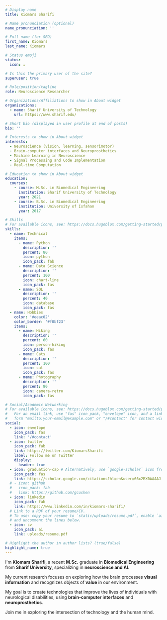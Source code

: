 ```yaml
---
# Display name
title: Kiomars Sharifi

# Name pronunciation (optional)
name_pronunciation: ''

# Full name (for SEO)
first_name: Kiomars
last_name: Kiomars

# Status emoji
status:
  icon: ☕️

# Is this the primary user of the site?
superuser: true

# Role/position/tagline
role: Neuroscience Researcher

# Organizations/Affiliations to show in About widget
organizations:
  - name: Sharif University of Technology
    url: https://www.sharif.edu/

# Short bio (displayed in user profile at end of posts)
bio: ''

# Interests to show in About widget
interests:
  - Neuroscience (vision, learning, sensorimotor)
  - Brain-computer interfaces and Neuroprosthetics
  - Machine Learning in Neuroscience
  - Signal Processing and Code Implementation
  - Real-time Computation

# Education to show in About widget
education:
  courses:
    - course: M.Sc. in Biomedical Engineering
      institution: Sharif University of Technology
      year: 2021
    - course: B.Sc. in Biomedical Engineering
      institution: University of Isfahan
      year: 2017

# Skills
# For available icons, see: https://docs.hugoblox.com/getting-started/page-builder/#icons
skills:
  - name: Technical
    items:
      - name: Python
        description: ''
        percent: 80
        icon: python
        icon_pack: fab
      - name: Data Science
        description: ''
        percent: 100
        icon: chart-line
        icon_pack: fas
      - name: SQL
        description: ''
        percent: 40
        icon: database
        icon_pack: fas
  - name: Hobbies
    color: '#eeac02'
    color_border: '#f0bf23'
    items:
      - name: Hiking
        description: ''
        percent: 60
        icon: person-hiking
        icon_pack: fas
      - name: Cats
        description: ''
        percent: 100
        icon: cat
        icon_pack: fas
      - name: Photography
        description: ''
        percent: 80
        icon: camera-retro
        icon_pack: fas

# Social/Academic Networking
# For available icons, see: https://docs.hugoblox.com/getting-started/page-builder/#icons
#   For an email link, use "fas" icon pack, "envelope" icon, and a link in the
#   form "mailto:your-email@example.com" or "/#contact" for contact widget.
social:
  - icon: envelope
    icon_pack: fas
    link: '/#contact'
  - icon: twitter
    icon_pack: fab
    link: https://twitter.com/KiomarsSharifi
    label: Follow me on Twitter
    display:
      header: true
  - icon: graduation-cap # Alternatively, use `google-scholar` icon from `ai` icon pack
    icon_pack: fas
    link: https://scholar.google.com/citations?hl=en&user=66x2RX0AAAAJ
  # - icon: github
  #   icon_pack: fab
  #   link: https://github.com/gcushen
  - icon: linkedin
    icon_pack: fab
    link: https://www.linkedin.com/in/kiomars-sharifi/
  # Link to a PDF of your resume/CV.
  # To use: copy your resume to `static/uploads/resume.pdf`, enable `ai` icons in `params.yaml`,
  # and uncomment the lines below.
  - icon: cv
    icon_pack: ai
    link: uploads/resume.pdf

# Highlight the author in author lists? (true/false)
highlight_name: true
---
```


  I'm **Kiomars Sharifi**, a recent **M.Sc.** graduate in **Biomedical Engineering** from **Sharif University**, specializing in **neuroscience and AI**.

  My current research focuses on exploring how the brain processes **visual information** and recognizes objects of **value** in our environment.

  My goal is to create technologies that improve the lives of individuals with neurological disabilities, using **brain-computer interfaces** and **neuroprosthetics**.

  Join me in exploring the intersection of technology and the human mind.
